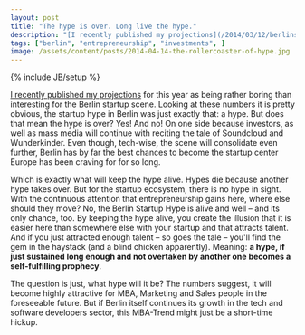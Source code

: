 ```yaml
---
layout: post
title: "The hype is over. Long live the hype."
description: "[I recently published my projections](/2014/03/12/berlins-future-same-old-same-old) for this year as being rather boring than interesting for the Berlin startup scene. Looking at these numbers it is pretty obvious, the startup hype in Berlin was just exactly that: a hype. But does that mean the hype is over? Yes! And no! On one side because investors, as well as mass media will continue with reciting the tale of Soundcloud and Wunderkinder. Even though, tech-wise, the scene will consolidate even further, Berlin has by far the best chances to become the startup center Europe has been craving for for so long."
tags: ["berlin", "entrepreneurship", "investments", ]
image: /assets/content/posts/2014-04-14-the-rollercoaster-of-hype.jpg
---
```

{% include JB/setup %}

[I recently published my projections](/2014/03/12/berlins-future-same-old-same-old) for this year as being rather boring than interesting for the Berlin startup scene. Looking at these numbers it is pretty obvious, the startup hype in Berlin was just exactly that: a hype. But does that mean the hype is over? Yes! And no! On one side because investors, as well as mass media will continue with reciting the tale of Soundcloud and Wunderkinder. Even though, tech-wise, the scene will consolidate even further, Berlin has by far the best chances to become the startup center Europe has been craving for for so long.

Which is exactly what will keep the hype alive. Hypes die because another hype takes over. But for the startup ecosystem, there is no hype in sight. With the continuous attention that entrepreneurship gains here, where else should they move? No, the Berlin Startup Hype is alive and well – and its only chance, too. By keeping the hype alive, you create the illusion that it is easier here than somewhere else with your startup and that attracts talent. And if you just attracted enough talent – so goes the tale – you'll find the gem in the haystack (and a blind chicken apparently). Meaning: **a hype, if just sustained long enough and not overtaken by another one becomes a self-fulfilling prophecy**.

The question is just, what hype will it be? The numbers suggest, it will become highly attractive for MBA, Marketing and Sales people in the foreseeable future. But if Berlin itself continues its growth in the tech and software developers sector, this MBA-Trend might just be a short-time hickup.

